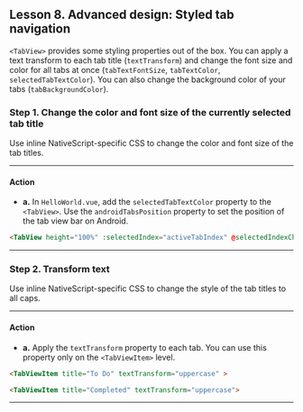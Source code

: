 ## Lesson 8. Advanced design: Styled tab navigation

`<TabView>` provides some styling properties out of the box. You can apply a text transform to each tab title (`textTransform`) and change the font size and color for all tabs at once (`tabTextFontSize`, `tabTextColor`, `selectedTabTextColor`). You can also change the background color of your tabs (`tabBackgroundColor`).

### Step 1. Change the color and font size of the currently selected tab title

Use inline NativeScript-specific CSS to change the color and font size of the tab titles.

<hr data-action="start" />

#### Action

* **a.** In `HelloWorld.vue`, add the `selectedTabTextColor` property to the `<TabView>`. Use the `androidTabsPosition` property to set the position of the tab view bar on Android.

```HTML
<TabView height="100%" :selectedIndex="activeTabIndex" @selectedIndexChange="onTabChange" selectedTabTextColor="#42B883" androidTabsPosition="bottom">
```

<hr data-action="end" />

### Step 2. Transform text

Use inline NativeScript-specific CSS to change the style of the tab titles to all caps.

<hr data-action="start" />

#### Action

* **a.** Apply the `textTransform` property to each tab. You can use this property only on the `<TabViewItem>` level.

```HTML
<TabViewItem title="To Do" textTransform="uppercase" >
```

```HTML
<TabViewItem title="Completed" textTransform="uppercase">
```

<hr data-action="end" />